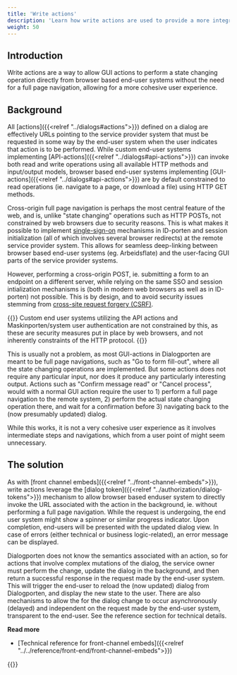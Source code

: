 ```yaml
---
title: 'Write actions'
description: 'Learn how write actions are used to provide a more integrated user experience'
weight: 50
---
```


## Introduction
Write actions are a way to allow GUI actions to perform a state changing operation directly from browser based end-user systems without the need for a full page navigation, allowing for a more cohesive user experience. 

## Background
All [actions]({{<relref "../dialogs#actions">}}) defined on a dialog are effectively URLs pointing to the service provider system that must be requested in some way by the end-user system when the user indicates that action is to be performed. While custom end-user systems implementing [API-actions]({{<relref "../dialogs#api-actions">}}) can invoke both read and write operations using all available HTTP methods and input/output models, browser based end-user systems implementing [GUI-actions]({{<relref "../dialogs#api-actions">}}) are by default constrained to read operations (ie. navigate to a page, or download a file) using HTTP GET methods.

Cross-origin full page navigation is perhaps the most central feature of the web, and is, unlike "state changing" operations such as HTTP POSTs, not constrained by web browsers due to security reasons. This is what makes it possible to implement [single-sign-on](https://docs.digdir.no/docs/idporten/oidc/oidc_func_sso) mechanisms in ID-porten and session initialization (all of which involves several browser redirects) at the remote service provider system. This allows for seamless deep-linking between browser based end-user systems (eg. Arbeidsflate) and the user-facing GUI parts of the service provider systems. 

However, performing a cross-origin POST, ie. submitting a form to an endpoint on a different server, while relying on the same SSO and session intialization mechanisms is (both in modern web browsers as well as in ID-porten) not possible. This is by design, and to avoid security issues stemming from [cross-site request forgery (CSRF)](https://owasp.org/www-community/attacks/csrf). 

{{<notice info>}}
Custom end user systems utilizing the API actions and Maskinporten/system user authentication are not constrained by this, as these are security measures put in place by web browsers, and not inherently constraints of the HTTP protocol.
{{</notice>}}

This is usually not a problem, as most GUI-actions in Dialogporten are meant to be full page navigations, such as "Go to form fill-out", where all the state changing operations are implemented.  But some actions does not require any particular input, nor does it produce any particularly interesting output. Actions such as "Confirm message read" or "Cancel process", would with a normal GUI action require the user to 1) perform a full page navigation to the remote system, 2) perform the actual state changing operation there, and wait for a confirmation before 3) navigating back to the (now presumably updated) dialog.

While this works, it is not a very cohesive user experience as it involves intermediate steps and navigations, which from a user point of might seem unnecessary.

## The solution

As with [front channel embeds]({{<relref "../front-channel-embeds">}}), write actions leverage the [dialog token]({{<relref "../authorization/dialog-tokens">}}) mechanism to allow browser based enduser system to directly invoke the URL associated with the action in the background, ie. without performing a full page navigation. While the request is undergoing, the end user system might show a spinner or similar progress indicator. Upon completion, end-users will be presented with the updated dialog view. In case of errors (either technical or business logic-related), an error message can be displayed.

Dialogporten does not know the semantics associated with an action, so for actions that involve complex mutations of the dialog, the service owner must perform the change, update the dialog in the background, and then return a successful response in the request made by the end-user system. This will trigger the end-user to reload the (now updated) dialog from Dialogporten, and display the new state to the user. There are also mechanisms to allow the for the dialog change to occur asynchronously (delayed) and independent on the request made by the end-user system, transparent to the end-user. See the reference section for technical details.

**Read more**
* [Technical reference for front-channel embeds]({{<relref "../../reference/front-end/front-channel-embeds">}})

{{<children />}}